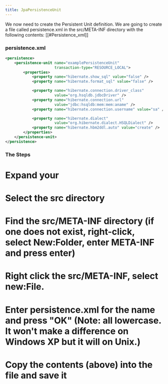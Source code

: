 ```yaml
---
title: JpaPersistenceUnit
---
```

We now need to create the Persistent Unit definition. We are going to create a file called persistence.xml in the src/META-INF directory with the following contents:
[[#Persistence_xml]]
### persistence.xml
```xml
<persistence>
    <persistence-unit name="examplePersistenceUnit" 
                      transaction-type="RESOURCE_LOCAL">
        <properties>
            <property name="hibernate.show_sql" value="false" />
            <property name="hibernate.format_sql" value="false" />

            <property name="hibernate.connection.driver_class" 
                      value="org.hsqldb.jdbcDriver" />
            <property name="hibernate.connection.url" 
                      value="jdbc:hsqldb:mem:mem:aname" />
            <property name="hibernate.connection.username" value="sa" />

            <property name="hibernate.dialect" 
                      value="org.hibernate.dialect.HSQLDialect" />
            <property name="hibernate.hbm2ddl.auto" value="create" />
        </properties>
    </persistence-unit>
</persistence>
```

### The Steps
# Expand your **<project>**
# Select the **src** directory
# Find the **src/META-INF** directory (if one does not exist, right-click, select **New:Folder**, enter **META-INF** and press enter)
# Right click the **src/META-INF**, select **new:File**.
# Enter **persistence.xml** for the name and press "OK" (Note: all lowercase. It won't make a difference on Windows XP but it will on Unix.)
# Copy the contents (above) into the file and save it